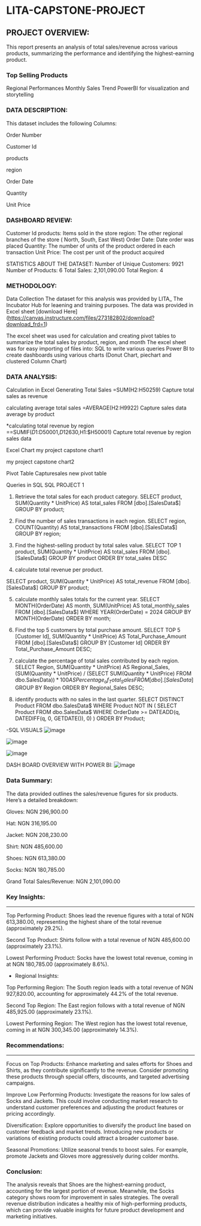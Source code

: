 # LITA-CAPSTONE-PROJECT


## PROJECT OVERVIEW:
This report presents an analysis of total sales/revenue across various products, summarizing the performance and identifying the highest-earning product.

### Top Selling Products
Regional Performances
Monthly Sales Trend
PowerBI for visualization and storytelling

### DATA DESCRIPTION:
This dataset includes the following Columns:

Order Number

Customer Id

products

region

Order Date

Quantity

Unit Price

### DASHBOARD REVIEW:
Customer Id
products: Items sold in the store
region: The other regional branches of the store ( North, South, East West)
Order Date: Date order was placed
Quantity: The number of units of the product ordered in each transaction
Unit Price: The cost per unit of the product acquired

STATISTICS ABOUT THE DATASET:
Number of Unique Customers: 9921
Number of Products: 6 
Total Sales:  2,101,090.00 
 Total Region: 4

### METHODOLOGY:
Data Collection
The dataset for this analysis was provided by LITA_ The Incubator Hub for leaening and training purposes. The data was provided in Excel sheet [download Here] (https://canvas.instructure.com/files/273182802/download?download_frd=1) 

The excel sheet was used for calculation and creating pivot tables to summarize the total sales by product, region, and month
The excel sheet was for easy importing of files into: SQL to write various queries
Power BI to create dashboards using various charts (Donut Chart, piechart and clustered Column Chart)

### DATA ANALYSIS:
Calculation in Excel
Generating Total Sales =SUM(H2:H50259) Capture total sales as revenue

calculating average total sales  =AVERAGE(H2:H9922) Capture sales data average by product

*calculating total revenue by region  ==SUMIF($D1:$D50001,$D12630,$H1:$H50001) Capture total revenue by region sales data

Excel Chart
my project capstone chart1

my project capstone chart2

Pivot Table
Capturesales new pivot table

Queries in SQL
SQL
PROJECT 1

1.	Retrieve the total sales for each product category.
SELECT product, SUM(Quantity * UnitPrice) AS total_sales
FROM [dbo].[SalesData$]
GROUP BY product;

2.	Find the number of sales transactions in each region.
SELECT region, COUNT(Quantity) AS total_transactions
FROM [dbo].[SalesData$]
GROUP BY region;

3.	Find the highest-selling product by total sales value.
SELECT TOP 1 product, SUM(Quantity * UnitPrice) AS total_sales
FROM [dbo].[SalesData$]
GROUP BY product
ORDER BY total_sales DESC

4.	calculate total revenue per product.

SELECT product, SUM(Quantity * UnitPrice) AS total_revenue
FROM [dbo].[SalesData$]
GROUP BY product;

5.	calculate monthly sales totals for the current year.
SELECT 
    MONTH(OrderDate) AS month,
    SUM(UnitPrice) AS total_monthly_sales
FROM 
    [dbo].[SalesData$]
WHERE 
   YEAR(OrderDate) = 2024
GROUP BY 
    MONTH(OrderDate)
ORDER BY 
    month;

6.	Find the top 5 customers by total purchase amount.
SELECT TOP 5 
    [Customer Id], 
    SUM(Quantity * UnitPrice) AS Total_Purchase_Amount
FROM 
    [dbo].[SalesData$]
GROUP BY 
   [Customer Id]
ORDER BY 
Total_Purchase_Amount DESC;

7.	calculate the percentage of total sales contributed by each region.
SELECT 
Region,
  SUM(Quantity * UnitPrice) AS Regional_Sales,
  (SUM(Quantity * UnitPrice) / 
    (SELECT SUM(Quantity * UnitPrice) FROM dbo.SalesData$)) * 100 
    AS Percentage_of_Total_Sales
FROM 
    [dbo].[SalesData$]
GROUP BY 
    Region
ORDER BY 
    Regional_Sales DESC;

8.	identify products with no sales in the last quarter.
SELECT 
    DISTINCT Product
FROM 
    dbo.SalesData$
WHERE 
    Product NOT IN (
      SELECT 
         Product
      FROM 
           dbo.SalesData$
        WHERE 
            OrderDate >= DATEADD(q, DATEDIFF(q, 0, GETDATE()), 0)
    )
ORDER BY 
    Product;

   -SQL VISUALS
   ![image](https://github.com/user-attachments/assets/e8f9b19e-602a-40e5-bfa3-891261f14f32)

   ![image](https://github.com/user-attachments/assets/bd0b9116-eb78-43f2-991a-0a72a6981e79)

   ![image](https://github.com/user-attachments/assets/6ca6bf66-10cd-42f7-8a9e-b8e5ca5ea516)



DASH BOARD OVERVIEW WITH POWER BI:
![image](https://github.com/user-attachments/assets/6b80bb57-2b7f-4288-869e-381ff7ae490e)



### Data Summary: 
The data provided outlines the sales/revenue figures for six products. Here’s a detailed breakdown:

Gloves: NGN 296,900.00

Hat: NGN 316,195.00

Jacket: NGN 208,230.00

Shirt: NGN 485,600.00

Shoes: NGN 613,380.00

Socks: NGN 180,785.00

Grand Total Sales/Revenue: NGN 2,101,090.00

### Key Insights:
---

Top Performing Product: Shoes lead the revenue figures with a total of NGN 613,380.00, representing the highest share of the total revenue (approximately 29.2%).

Second Top Product: Shirts follow with a total revenue of NGN 485,600.00 (approximately 23.1%).

Lowest Performing Product: Socks have the lowest total revenue, coming in at NGN 180,785.00 (approximately 8.6%).

- Regional Insights:

Top Performing Region: The South region leads with a total revenue of NGN 927,820.00, accounting for approximately 44.2% of the total revenue.

Second Top Region: The East region follows with a total revenue of NGN 485,925.00 (approximately 23.1%).

Lowest Performing Region: The West region has the lowest total revenue, coming in at NGN 300,345.00 (approximately 14.3%).

### Recommendations:
---
Focus on Top Products: Enhance marketing and sales efforts for Shoes and Shirts, as they contribute significantly to the revenue. Consider promoting these products through special offers, discounts, and targeted advertising campaigns.

Improve Low Performing Products: Investigate the reasons for low sales of Socks and Jackets. This could involve conducting market research to understand customer preferences and adjusting the product features or pricing accordingly.

Diversification: Explore opportunities to diversify the product line based on customer feedback and market trends. Introducing new products or variations of existing products could attract a broader customer base.

Seasonal Promotions: Utilize seasonal trends to boost sales. For example, promote Jackets and Gloves more aggressively during colder months.

### Conclusion: 
The analysis reveals that Shoes are the highest-earning product, accounting for the largest portion of revenue. Meanwhile, the Socks category shows room for improvement in sales strategies. The overall revenue distribution indicates a healthy mix of high-performing products, which can provide valuable insights for future product development and marketing initiatives.
